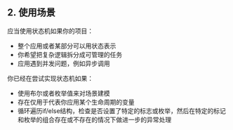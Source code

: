 ## 2. 使用场景

应当使用状态机如果你的项目：
* 整个应用或者某部分可以用状态表示
* 你希望把复杂逻辑拆分成可管理的任务
* 应用遇到并发问题，例如异步调用

你已经在尝试实现状态机如果：
* 使用布尔或者枚举值来对场景建模
* 存在仅用于代表你应用某个生命周期的变量
* 循环遍历if/else结构，检查是否设置了特定的标志或枚举，然后在特定的标记和枚举的组合存在或不存在的情况下做进一步的异常处理

